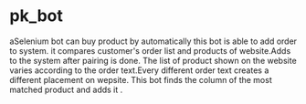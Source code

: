 # pk_bot
aSelenium bot can buy product by automatically  this bot is able to add order to system. it compares customer's order list and products of website.Adds to the system after pairing is done. The list of product shown on the website varies according to the order text.Every different order text creates a different placement on wepsite. This bot finds the column of the most matched product and adds it .
